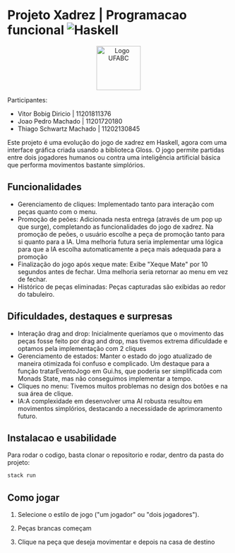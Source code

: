 # Projeto Xadrez | Programacao funcional ![Haskell](https://img.shields.io/badge/Haskell-5e5086?style=for-the-badge&logo=haskell&logoColor=white)

<p align="center">
<img src="https://i.ibb.co/0DkWq1G/Ufabc-logo.png" width="100" height="100" alt="Logo UFABC">
</p>

Participantes:

- Vitor Bobig Diricio | 11201811376
- Joao Pedro Machado | 11201720180
- Thiago Schwartz Machado | 11202130845

Este projeto é uma evolução do jogo de xadrez em Haskell, agora com uma interface gráfica criada usando a biblioteca Gloss. O jogo permite partidas entre dois jogadores humanos ou contra uma inteligência artificial básica que performa movimentos bastante simplórios.

## Funcionalidades

- Gerenciamento de cliques: Implementado tanto para interação com peças quanto com o menu.
- Promoção de peões: Adicionada nesta entrega (através de um pop up que surge), completando as funcionalidades do jogo de xadrez. Na promoção de peões, o usuário escolhe a peça de promoção tanto para si quanto para a IA. Uma melhoria futura seria implementar uma lógica para que a IA escolha automaticamente a peça mais adequada para a promoção
- Finalização do jogo após xeque mate: Exibe "Xeque Mate" por 10 segundos antes de fechar. Uma melhoria seria retornar ao menu em vez de fechar.
- Histórico de peças eliminadas: Peças capturadas são exibidas ao redor do tabuleiro.

## Dificuldades, destaques e surpresas

- Interação drag and drop: Inicialmente queríamos que o movimento das peças fosse feito por drag and drop, mas tivemos extrema dificuldade e optamos pela implementação com 2 cliques
- Gerenciamento de estados: Manter o estado do jogo atualizado de maneira otimizada foi confuso e complicado. Um destaque para a função tratarEventoJogo em Gui.hs, que poderia ser simplificada com Monads State, mas não conseguimos implementar a tempo.
- Cliques no menu: Tivemos muitos problemas no design dos botões e na sua área de clique.
- IA:A complexidade em desenvolver uma AI robusta resultou em movimentos simplórios, destacando a necessidade de aprimoramento futuro.

## Instalacao e usabilidade

Para rodar o codigo, basta clonar o repositorio e rodar, dentro da pasta do projeto:

```bash
stack run
```

## Como jogar

1. Selecione o estilo de jogo ("um jogador" ou "dois jogadores").

2. Peças brancas começam

3. Clique na peça que deseja movimentar e depois na casa de destino
